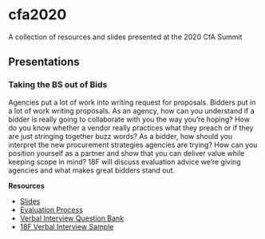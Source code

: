 # cfa2020
A collection of resources and slides presented at the 2020 CfA Summit 

## Presentations
### Taking the BS out of Bids
Agencies put a lot of work into writing request for proposals. Bidders put in a lot of work writing proposals. As an agency, how can you understand if a bidder is really going to collaborate with you the way you’re hoping? How do you know whether a vendor really practices what they preach or if they are just stringing together buzz words? As a bidder, how should you interpret the new procurement strategies agencies are trying? How can you position yourself as a partner and show that you can deliver value while keeping scope in mind? 18F will discuss evaluation advice we’re giving agencies and what makes great bidders stand out.

**Resources**
- [Slides](https://www.example.com)
- [Evaluation Process](https://www.example.com)
- [Verbal Interview Question Bank](https://www.example.com)
- [18F Verbal Interview Sample](https://www.example.com)
